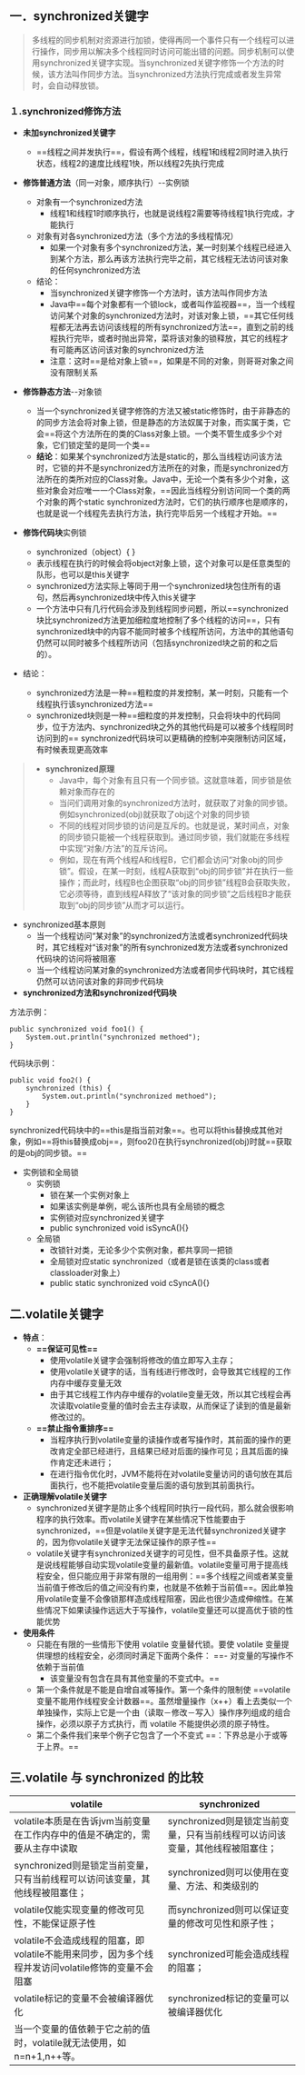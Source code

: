 ## 一．synchronized关键字
> 多线程的同步机制对资源进行加锁，使得再同一个事件只有一个线程可以进行操作，同步用以解决多个线程同时访问可能出错的问题。同步机制可以使用synchronized关键字实现。当synchronized关键字修饰一个方法的时候，该方法叫作同步方法。当synchronized方法执行完成或者发生异常时，会自动释放锁。

### １.synchronized修饰方法
- **未加synchronized关键字**
    - ==线程之间并发执行==，假设有两个线程，线程1和线程2同时进入执行状态，线程2的速度比线程1快，所以线程2先执行完成
- **修饰普通方法**（同一对象，顺序执行）--实例锁
    - 对象有一个synchronized方法
        - 线程1和线程1时顺序执行，也就是说线程2需要等待线程1执行完成，才能执行
    - 对象有对各synchronized方法（多个方法的多线程情况）
        - 如果一个对象有多个synchronized方法，某一时刻某个线程已经进入到某个方法，那么再该方法执行完毕之前，其它线程无法访问该对象的任何synchronized方法
    - 结论：
        - 当synchronized关键字修饰一个方法时，该方法叫作同步方法
        - Java中==每个对象都有一个锁lock，或者叫作监视器==，当一个线程访问某个对象的synchronized方法时，对该对象上锁，==其它任何线程都无法再去访问该线程的所有synchronized方法==，直到之前的线程执行完毕，或者时抛出异常，菜将该对象的锁释放，其它的线程才有可能再区访问该对象的synchronized方法
        - 注意：这时==是给对象上锁==，如果是不同的对象，则哥哥对象之间没有限制关系
- **修饰静态方法**--对象锁

    - 当一个synchronized关键字修饰的方法又被static修饰时，由于非静态的的同步方法会将对象上锁，但是静态的方法奴属于对象，而实属于类，它会==将这个方法所在的类的Class对象上锁。一个类不管生成多少个对象，它们锁定莹的是同一个类==
    - **结论**：如果某个synchronized方法是static的，那么当线程访问该方法时，它锁的并不是synchronized方法所在的对象，而是synchronized方法所在的类所对应的Class对象。Java中，无论一个类有多少个对象，这些对象会对应唯一一个Class对象，==因此当线程分别访问同一个类的两个对象的两个static synchronized方法时，它们的执行顺序也是顺序的，也就是说一个线程先去执行方法，执行完毕后另一个线程才开始。==

- **修饰代码块**实例锁
    - synchronized（object）{  }
    - 表示线程在执行的时候会将object对象上锁，这个对象可以是任意类型的队形，也可以是this关键字
    - synchronized方法实际上等同于用一个synchronized块包住所有的语句，然后再synchronized块中传入this关键字
    - 一个方法中只有几行代码会涉及到线程同步问题，所以==synchronized块比synchronized方法更加细粒度地控制了多个线程的访问==，只有synchronized块中的内容不能同时被多个线程所访问，方法中的其他语句仍然可以同时被多个线程所访问（包括synchronized块之前的和之后的）。
- 结论：
    - synchronized方法是一种==粗粒度的并发控制，某一时刻，只能有一个线程执行该synchronized方法==
    - synchronized块则是一种==细粒度的并发控制，只会将块中的代码同步，位于方法内、synchronized块之外的其他代码是可以被多个线程同时访问到的== synchronized代码块可以更精确的控制冲突限制访问区域，有时候表现更高效率
> - **synchronized原理**
>     - Java中，每个对象有且只有一个同步锁。这就意味着，同步锁是依赖对象而存在的 
>     - 当问们调用对象的synchronized方法时，就获取了对象的同步锁。例如synchronized(obj)就获取了obj这个对象的同步锁
>     - 不同的线程对同步锁的访问是互斥的。也就是说，某时间点，对象的同步锁只能被一个线程获取到。通过同步锁，我们就能在多线程中实现“对象/方法”的互斥访问。
>     - 例如，现在有两个线程A和线程B，它们都会访问“对象obj的同步锁”。假设，在某一时刻，线程A获取到“obj的同步锁”并在执行一些操作；而此时，线程B也企图获取“obj的同步锁”线程B会获取失败，它必须等待，直到线程A释放了“该对象的同步锁”之后线程B才能获取到“obj的同步锁”从而才可以运行。
- synchronized基本原则
    - 当一个线程访问“某对象”的synchronized方法或者synchronized代码块时，其它线程对“该对象”的所有synchronized发方法或者synchronized代码块的访问将被阻塞
    - 当一个线程访问某对象的synchronized方法或者同步代码块时，其它线程仍然可以访问该对象的非同步代码块
- **synchronized方法和synchronized代码块**

方法示例：
```
public synchronized void foo1() {
    System.out.println("synchronized methoed");
}
```
代码块示例：
    
```
public void foo2() {
    synchronized (this) {
        System.out.println("synchronized methoed");
    }
}
```

synchronized代码块中的==this是指当前对象==。也可以将this替换成其他对象，例如==将this替换成obj==，则foo2()在执行synchronized(obj)时就==获取的是obj的同步锁。== 
- 实例锁和全局锁
    - 实例锁 
        - 锁在某一个实例对象上
        - 如果该实例是单例，呢么该所也具有全局锁的概念
        - 实例锁对应synchronized关键字
        - public synchronized void isSyncA(){}
    - 全局锁
        - 改锁针对类，无论多少个实例对象，都共享同一把锁
        - 全局锁对应static synchronized（或者是锁在该类的class或者classloader对象上）
        - public static synchronized void cSyncA(){}
## 二.volatile关键字
- **特点**：
    - **==保证可见性==**
        - 使用volatile关键字会强制将修改的值立即写入主存；
        - 使用volatile关键字的话，当有线进行修改时，会导致其它线程的工作内存中缓存变量无效
        - 由于其它线程工作内存中缓存的volatile变量无效，所以其它线程会再次读取volatile变量的值时会去主存读取，从而保证了读到的值是最新修改过的。
    - **==禁止指令重排序==**
        - 当程序执行到volatile变量的读操作或者写操作时，其前面的操作的更改肯定全部已经进行，且结果已经对后面的操作可见；且其后面的操作肯定还未进行；
        - 在进行指令优化时，JVM不能将在对volatile变量访问的语句放在其后面执行，也不能把volatile变量后面的语句放到其前面执行。
- **正确理解volatile关键字**
    - synchronized关键字是防止多个线程同时执行一段代码，那么就会很影响程序的执行效率。而volatile关键字在某些情况下性能要由于synchronized，==但是volatile关键字是无法代替synchronized关键字的，因为你volatile关键字无法保证操作的原子性==
    - volatile关键字有synchronized关键字的可见性，但不具备原子性。这就是说线程能够自动实现volatile变量的最新值。volatile变量可用于提高线程安全，但只能应用于非常有限的一组用例：==多个线程之间或者某变量当前值于修改后的值之间没有约束，也就是不依赖于当前值==。因此单独用volatile变量不会像锁那样造成线程阻塞，因此也很少造成伸缩性。在某些情况下如果读操作远远大于写操作，volatile变量还可以提高优于锁的性能优势
- **使用条件**
    - 只能在有限的一些情形下使用 volatile 变量替代锁。要使 volatile 变量提供理想的线程安全，必须同时满足下面两个条件：
        ==- 对变量的写操作不依赖于当前值
        - 该变量没有包含在具有其他变量的不变式中。==
    - 第一个条件就是不能是自增自减等操作。第一个条件的限制使 ==volatile 变量不能用作线程安全计数器==。虽然增量操作（x++）看上去类似一个单独操作，实际上它是一个由（读取－修改－写入）操作序列组成的组合操作，必须以原子方式执行，而 volatile 不能提供必须的原子特性。
    - 第二个条件我们来举个例子它包含了一个不变式 ==：下界总是小于或等于上界。==

## 三.volatile 与 synchronized 的比较

volatile | synchronized
---|---
volatile本质是在告诉jvm当前变量在工作内存中的值是不确定的，需要从主存中读取 | synchronized则是锁定当前变量，只有当前线程可以访问该变量，其他线程被阻塞住；
synchronized则是锁定当前变量，只有当前线程可以访问该变量，其他线程被阻塞住； | synchronized则可以使用在变量、方法、和类级别的
volatile仅能实现变量的修改可见性，不能保证原子性 | 而synchronized则可以保证变量的修改可见性和原子性；
volatile不会造成线程的阻塞，即volatile不能用来同步，因为多个线程并发访问volatile修饰的变量不会阻塞 |synchronized可能会造成线程的阻塞；
volatile标记的变量不会被编译器优化 |synchronized标记的变量可以被编译器优化
当一个变量的值依赖于它之前的值时，volatile就无法使用，如n=n+1,n++等。|
